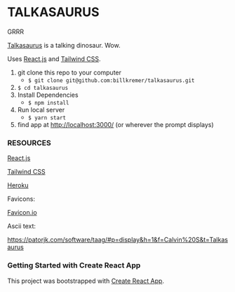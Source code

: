 # TALKASAURUS

GRRR

[Talkasaurus](https://talkasaurus.herokuapp.com/) is a talking dinosaur. Wow.

Uses [React.js](https://reactjs.org/) and [Tailwind CSS](https://tailwindcss.com/).

1. git clone this repo to your computer
    * ```$ git clone git@github.com:billkremer/talkasaurus.git```
2. ```$ cd talkasaurus```
3. Install Dependencies
    * ```$ npm install```
4. Run local server
    * ```$ yarn start```
5. find app at [http://localhost:3000/](http://localhost:3000/) (or wherever the prompt displays)

### RESOURCES

[React.js](https://reactjs.org/)

[Tailwind CSS](https://tailwindcss.com/)

[Heroku](https://www.heroku.com/)

Favicons: 

[Favicon.io](https://favicon.io/emoji-favicons/sauropod/)

Ascii text:

https://patorjk.com/software/taag/#p=display&h=1&f=Calvin%20S&t=Talkasaurus

### Getting Started with Create React App

This project was bootstrapped with [Create React App](https://github.com/facebook/create-react-app).

